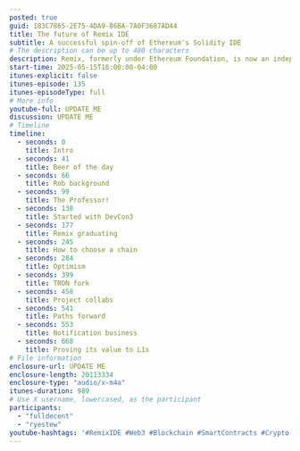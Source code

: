 ```yaml
---
posted: true
guid: 183C7865-2E75-4DA9-86BA-7A0F3687AD44
title: The future of Remix IDE
subtitle: A successful spin-off of Ethereum's Solidity IDE
# The description can be up to 400 characters
description: Remix, formerly under Ethereum Foundation, is now an independent entity. We discuss its past and future with Rob. Business planning for the future of this essential developer tool.
start-time: 2025-05-15T18:00:00-04:00
itunes-explicit: false
itunes-episode: 135
itunes-episodeType: full
# More info
youtube-full: UPDATE ME
discussion: UPDATE ME
# Timeline
timeline:
  - seconds: 0
    title: Intro
  - seconds: 41
    title: Beer of the day
  - seconds: 66
    title: Rob background
  - seconds: 99
    title: The Professor!
  - seconds: 138
    title: Started with DevCon3
  - seconds: 177
    title: Remix graduating
  - seconds: 245
    title: How to choose a chain
  - seconds: 284
    title: Optimism
  - seconds: 399
    title: TRON fork
  - seconds: 458
    title: Project collabs
  - seconds: 541
    title: Paths forward
  - seconds: 553
    title: Notification business
  - seconds: 668
    title: Proving its value to L1s
# File information
enclosure-url: UPDATE ME
enclosure-length: 20113334
enclosure-type: "audio/x-m4a"
itunes-duration: 989
# Use X username, lowercased, as the participant
participants:
  - "fulldecent"
  - "ryestew"
youtube-hashtags: '#RemixIDE #Web3 #Blockchain #SmartContracts #Crypto #Ethereum #Tron #Developer #IPFS #TechTalk'
---
```


<!--end of quick notes-->
